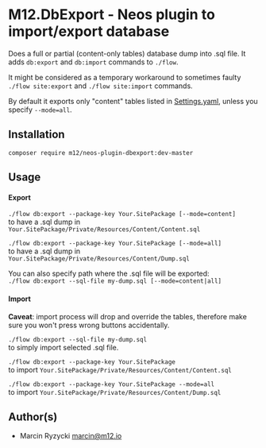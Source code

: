 # M12.DbExport - Neos plugin to import/export database

Does a full or partial (content-only tables) database dump into .sql file. It adds `db:export` and `db:import` commands to `./flow`.

It might be considered as a temporary workaround to sometimes faulty `./flow site:export` and `./flow site:import` commands.

By default it exports only "content" tables listed in [Settings.yaml](Configuration/Settings.yaml), unless you specify `--mode=all`.


## Installation

`composer require m12/neos-plugin-dbexport:dev-master`


## Usage

#### Export

`./flow db:export --package-key Your.SitePackage [--mode=content]`  
to have a .sql dump in `Your.SitePackage/Private/Resources/Content/Content.sql`

`./flow db:export --package-key Your.SitePackage [--mode=all]`  
to have a .sql dump in `Your.SitePackage/Private/Resources/Content/Dump.sql`

You can also specify path where the .sql file will be exported:  
`./flow db:export --sql-file my-dump.sql [--mode=content|all]`  

#### Import

**Caveat**: import process will drop and override the tables, therefore make sure you won't press wrong buttons accidentally.

`./flow db:export --sql-file my-dump.sql`  
to simply import selected .sql file.

`./flow db:export --package-key Your.SitePackage`  
to import `Your.SitePackage/Private/Resources/Content/Content.sql`

`./flow db:export --package-key Your.SitePackage --mode=all`  
to import `Your.SitePackage/Private/Resources/Content/Dump.sql`


## Author(s)

* Marcin Ryzycki marcin@m12.io
